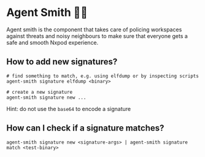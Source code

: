# Agent Smith 🕵️‍♂️

Agent smith is the component that takes care of policing workspaces
against threats and noisy neighbours to make sure that everyone gets a safe and
smooth Nxpod experience.

## How to add new signatures?
```
# find something to match, e.g. using elfdump or by inspecting scripts
agent-smith signature elfdump <binary>

# create a new signature
agent-smith signature new ...
```

Hint: do not use the `base64` to encode a signature

## How can I check if a signature matches?
```
agent-smith signature new <signature-args> | agent-smith signature match <test-binary>
```
